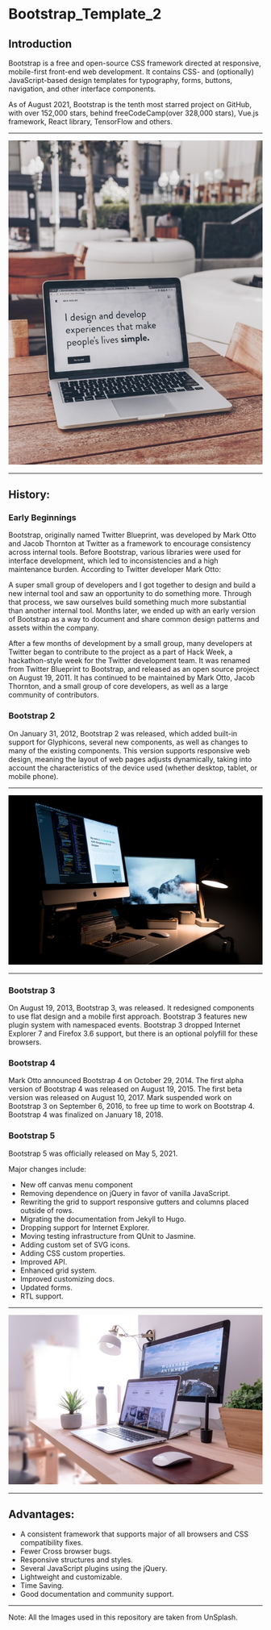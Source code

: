 # Bootstrap_Template_2

## Introduction

Bootstrap is a free and open-source CSS framework directed at responsive, mobile-first front-end web development. It contains CSS- and (optionally) JavaScript-based design templates for typography, forms, buttons, navigation, and other interface components.

As of August 2021, Bootstrap is the tenth most starred project on GitHub, with over 152,000 stars, behind freeCodeCamp(over 328,000 stars), Vue.js framework, React library, TensorFlow and others.

<hr>

<img src="https://github.com/yashksingh/Bootstrap_Template_2/blob/main/Wiki_images/ben-kolde-bs2Ba7t69mM-unsplash.jpg">

<hr>

## History:

### Early Beginnings

Bootstrap, originally named Twitter Blueprint, was developed by Mark Otto and Jacob Thornton at Twitter as a framework to encourage consistency across internal tools. Before Bootstrap, various libraries were used for interface development, which led to inconsistencies and a high maintenance burden. According to Twitter developer Mark Otto:

A super small group of developers and I got together to design and build a new internal tool and saw an opportunity to do something more. Through that process, we saw ourselves build something much more substantial than another internal tool. Months later, we ended up with an early version of Bootstrap as a way to document and share common design patterns and assets within the company.

After a few months of development by a small group, many developers at Twitter began to contribute to the project as a part of Hack Week, a hackathon-style week for the Twitter development team. It was renamed from Twitter Blueprint to Bootstrap, and released as an open source project on August 19, 2011. It has continued to be maintained by Mark Otto, Jacob Thornton, and a small group of core developers, as well as a large community of contributors.

### Bootstrap 2

On January 31, 2012, Bootstrap 2 was released, which added built-in support for Glyphicons, several new components, as well as changes to many of the existing components. This version supports responsive web design, meaning the layout of web pages adjusts dynamically, taking into account the characteristics of the device used (whether desktop, tablet, or mobile phone).

<hr>

<img src="https://github.com/yashksingh/Bootstrap_Template_2/blob/main/Wiki_images/lee-campbell-DtDlVpy-vvQ-unsplash.jpg">

<hr>

### Bootstrap 3

On August 19, 2013, Bootstrap 3, was released. It redesigned components to use flat design and a mobile first approach. Bootstrap 3 features new plugin system with namespaced events. Bootstrap 3 dropped Internet Explorer 7 and Firefox 3.6 support, but there is an optional polyfill for these browsers.

### Bootstrap 4

Mark Otto announced Bootstrap 4 on October 29, 2014. The first alpha version of Bootstrap 4 was released on August 19, 2015. The first beta version was released on August 10, 2017. Mark suspended work on Bootstrap 3 on September 6, 2016, to free up time to work on Bootstrap 4. Bootstrap 4 was finalized on January 18, 2018.

### Bootstrap 5

Bootstrap 5 was officially released on May 5, 2021.

Major changes include:

- New off canvas menu component
- Removing dependence on jQuery in favor of vanilla JavaScript.
- Rewriting the grid to support responsive gutters and columns placed outside of rows.
- Migrating the documentation from Jekyll to Hugo.
- Dropping support for Internet Explorer.
- Moving testing infrastructure from QUnit to Jasmine.
- Adding custom set of SVG icons.
- Adding CSS custom properties.
- Improved API.
- Enhanced grid system.
- Improved customizing docs.
- Updated forms.
- RTL support.

<hr>

<img src = "https://github.com/yashksingh/Bootstrap_Template_2/blob/main/Wiki_images/domenico-loia-hGV2TfOh0ns-unsplash.jpg">

<hr>

## Advantages:

- A consistent framework that supports major of all browsers and CSS compatibility fixes.
- Fewer Cross browser bugs.
- Responsive structures and styles.
- Several JavaScript plugins using the jQuery.
- Lightweight and customizable.
- Time Saving.
- Good documentation and community support.

<hr>

Note: All the Images used in this repository are taken from UnSplash.

